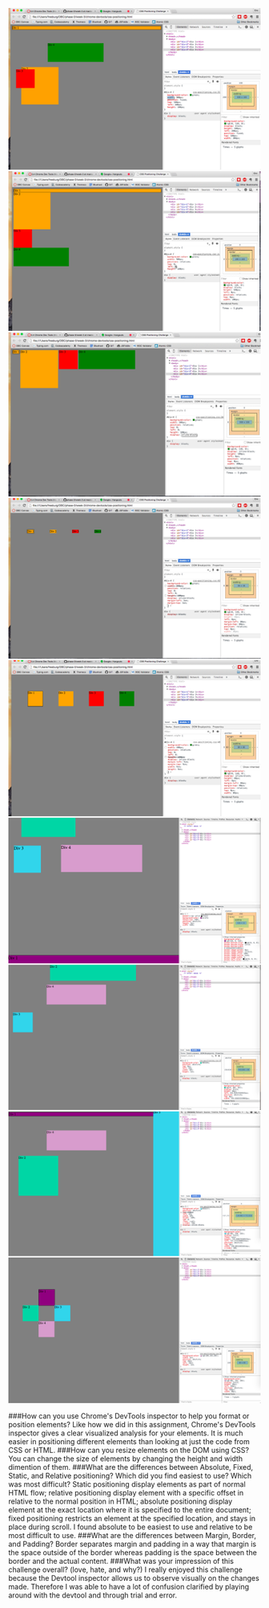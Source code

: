 ![Alt color](imgs/change_the_colors.png)
![Alt column](imgs/column.png)
![Alt row](imgs/row.png)
![Alt equidistant](imgs/make_equidistant.png)
![Alt squares](imgs/sqaures.png)
![Alt footer](imgs/footer.png)
![Alt header](imgs/header.png)
![Alt sidebar](imgs/sidebar.png)
![Alt creative](imgs/creative.png)


###How can you use Chrome's DevTools inspector to help you format or position elements?
  Like how we did in this assignment, Chrome's DevTools inspector gives a clear visualized analysis for your elements. It is much easier in positioning different elements than looking at just the code from CSS or HTML.
###How can you resize elements on the DOM using CSS?
  You can change the size of elements by changing the height and width dimention of them.
###What are the differences between Absolute, Fixed, Static, and Relative positioning? Which did you find easiest to use? Which was most difficult?
  Static positioning display elements as part of normal HTML flow; relative positioning display element with a specific offset in relative to the normal position in HTML; absolute positioning display element at the exact location where it is specified to the entire document; fixed positioning restricts an element at the specified location, and stays in place during scroll. I found absolute to be easiest to use and relative to be most difficult to use.
###What are the differences between Margin, Border, and Padding?
  Border separates margin and padding in a way that margin is the space outside of the border whereas padding is the space between the border and the actual content.
###What was your impression of this challenge overall? (love, hate, and why?)
  I really enjoyed this challenge because the Devtool inspector allows us to observe visually on the changes made. Therefore I was able to have a lot of confusion clarified by playing around with the devtool and through trial and error.